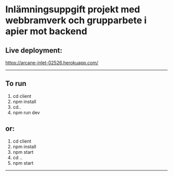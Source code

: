 # Inlämningsuppgift projekt med webbramverk och grupparbete i apier mot backend

## Live deployment: 
https://arcane-inlet-02526.herokuapp.com/

---------------------------------------
## To run
1. cd client
2. npm install
3. cd..
4. npm run dev
## or:
1. cd client
2. npm install
3. npm start
4. cd ..
5. npm start
---------------------------------------
